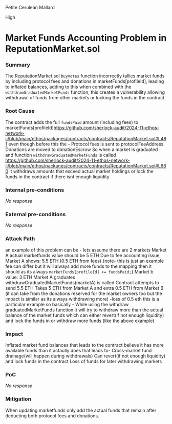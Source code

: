 Petite Cerulean Mallard

High

# Market Funds Accounting Problem in ReputationMarket.sol

### Summary

The ReputationMarket.sol `buyVotes` function incorrectly tallies market funds by including protocol fees and donations in marketFunds[profileId], leading to inflated balances, adding to this when combined with the `withdrawGraduatedMarketFunds` function, this creates a vulnerability allowing withdrawal of funds from other markets or locking the funds in the contract.

### Root Cause

The contract adds the full `fundsPaid` amount (including fees) to marketFunds[profileId]https://github.com/sherlock-audit/2024-11-ethos-network-ii/blob/main/ethos/packages/contracts/contracts/ReputationMarket.sol#L481 
even though before this the -
Protocol fees is sent to protocolFeeAddress
Donations are moved to donationEscrow
So when a market is graduated and function `withdrawGraduatedMarketFunds` is called https://github.com/sherlock-audit/2024-11-ethos-network-ii/blob/main/ethos/packages/contracts/contracts/ReputationMarket.sol#L660
it withdraws amounts that exceed actual market holdings or lock the funds in the contract if there isnt enough liquidity

### Internal pre-conditions

_No response_

### External pre-conditions

_No response_

### Attack Path

an example of this problem can be - lets  assume there are 2 markets
Market A  actual marketfunds value should be 5 ETH
Due to fee accounting issue, Market A shows: 5.5 ETH (0.5 ETH from fees) {note- this is just an example fee can differ but it will always add more funds to the mapping then it should as its always `marketFunds[profileId] += fundsPaid;`}
Market b value: 3 ETH
Market A graduates
withdrawGraduatedMarketFunds(marketA) is called
Contract attempts to send 5.5 ETH
Takes 5 ETH from Market A and extra 0.5 ETH from Market B (it can take from the donations reserved for the market owners too but the impact is similar as its always withdrawing more) -loss of 0.5 eth 
this is a particular example so basically -
While using the withdraw graduatedMarketFunds function it will try to withdraw more than the actual balance of the market funds which can either revert(if not enough liquidity) and lock the funds in or withdraw more funds (like the above example)

### Impact

Inflated market fund balances that leads to the contract believe it has more available funds than it actaully does that leads to-
Cross-market fund drainage(will happen during withdrawals)
Can revert(if not enough liquidity) and lock funds in the contract
Loss of funds for later withdrawing markets

### PoC

_No response_

### Mitigation
When updating marketfunds only add the actual funds that remain after deducting both protocol fees and donations.

